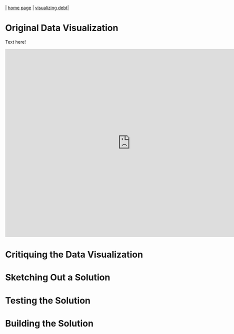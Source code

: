 | [home page](README.md) | [visualizing debt](visualizing-government-debt.md)|

# Original Data Visualization
Text here!
<iframe allow="geolocation" src="https://data.kcmo.org/dataset/HHs-Receiving-ERAP-Funding-by-Income-Group/iqqj-k2f9/embed?width=800&height=600" width="800" height="600" style="border:0; padding: 0; margin: 0;"></iframe>

# Critiquing the Data Visualization


# Sketching Out a Solution


# Testing the Solution


# Building the Solution

